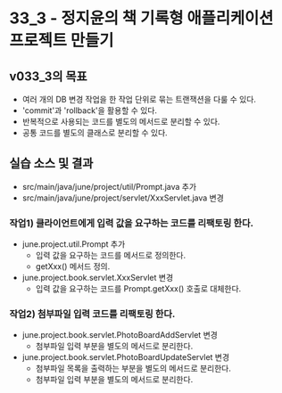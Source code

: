 # 33_3 - 정지윤의 책 기록형 애플리케이션 프로젝트 만들기

## v033_3의 목표

- 여러 개의 DB 변경 작업을 한 작업 단위로 묶는 트랜잭션을 다룰 수 있다.
- 'commit'과 'rollback'을 활용할 수 있다.
- 반복적으로 사용되는 코드를 별도의 메서드로 분리할 수 있다.
- 공통 코드를 별도의 클래스로 분리할 수 있다.

## 실습 소스 및 결과

- src/main/java/june/project/util/Prompt.java 추가
- src/main/java/june/project/servlet/XxxServlet.java 변경

### 작업1) 클라이언트에게 입력 값을 요구하는 코드를 리팩토링 한다.

- june.project.util.Prompt 추가
  - 입력 값을 요구하는 코드를 메서드로 정의한다.
  - getXxx() 메서드 정의.
- june.project.book.servlet.XxxServlet 변경
  - 입력 값을 요구하는 코드를 Prompt.getXxx() 호출로 대체한다.
  
### 작업2) 첨부파일 입력 코드를 리팩토링 한다.

- june.project.book.servlet.PhotoBoardAddServlet 변경
  - 첨부파일 입력 부분을 별도의 메서드로 분리한다.
- june.project.book.servlet.PhotoBoardUpdateServlet 변경
  - 첨부파일 목록을 출력하는 부분을 별도의 메서드로 분리한다.
  - 첨부파일 입력 부분을 별도의 메서드로 분리한다.
   


